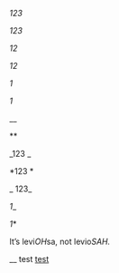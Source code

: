 _123_

*123*

_12_

*12*

_1_

*1*

__

**

_123 _

*123 *

_ 123_

_1__

*1**

It’s levi*OH*sa, not levio*SAH.*

__ test [test](https://test.com/_)
